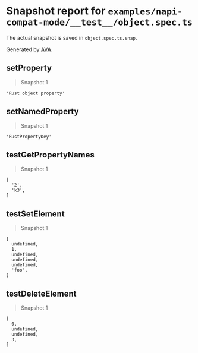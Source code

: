 # Snapshot report for `examples/napi-compat-mode/__test__/object.spec.ts`

The actual snapshot is saved in `object.spec.ts.snap`.

Generated by [AVA](https://avajs.dev).

## setProperty

> Snapshot 1

    'Rust object property'

## setNamedProperty

> Snapshot 1

    'RustPropertyKey'

## testGetPropertyNames

> Snapshot 1

    [
      '2',
      'k3',
    ]

## testSetElement

> Snapshot 1

    [
      undefined,
      1,
      undefined,
      undefined,
      undefined,
      'foo',
    ]

## testDeleteElement

> Snapshot 1

    [
      0,
      undefined,
      undefined,
      3,
    ]
